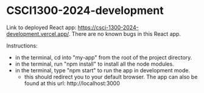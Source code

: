 # CSCI1300-2024-development

Link to deployed React app: https://csci-1300-2024-development.vercel.app/.
There are no known bugs in this React app.

Instructions:
- in the terminal, cd into "my-app" from the root of the project directory.
- in the terminal, run "npm install" to install all the node modules.
- in the terminal, type "npm start" to run the app in development mode.
    - this should redirect you to your default browser. The app can also be found at this url: http://localhost:3000

